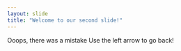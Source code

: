 ```yaml
---
layout: slide
title: "Welcome to our second slide!"
---
```

Ooops, there was a mistake
Use the left arrow to go back!
